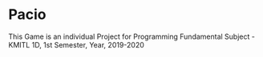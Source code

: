 # Pacio
This Game is an individual Project for Programming Fundamental Subject - KMITL
1D, 1st Semester, Year, 2019-2020
